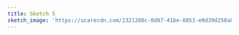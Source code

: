 ```yaml
---
title: Sketch 5
sketch_image: 'https://ucarecdn.com/2321288c-0d07-41be-8853-e0d39d258a89/'
---
```


